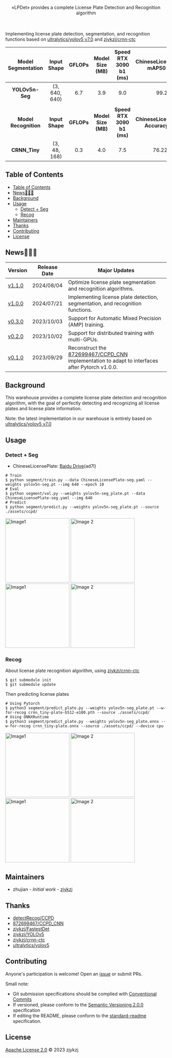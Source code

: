 <!-- <div align="right">
  Language:
    🇺🇸
  <a title="Chinese" href="./README.zh-CN.md">🇨🇳</a>
</div> -->

<div align="center"><a title="" href="https://github.com/zjykzj/LPDet"><img align="center" src="assets/icons/LPDet.svg" alt=""></a></div>

<p align="center">
  «LPDet» provides a complete License Plate Detection and Recognition algorithm
<br>
<br>
  <a href="https://github.com/RichardLitt/standard-readme"><img src="https://img.shields.io/badge/standard--readme-OK-green.svg?style=flat-square" alt=""></a>
  <a href="https://conventionalcommits.org"><img src="https://img.shields.io/badge/Conventional%20Commits-1.0.0-yellow.svg" alt=""></a>
  <a href="http://commitizen.github.io/cz-cli/"><img src="https://img.shields.io/badge/commitizen-friendly-brightgreen.svg" alt=""></a>
</p>

Implementing license plate detection, segmentation, and recognition functions based on [ultralytics/yolov5 v7.0](https://github.com/ultralytics/yolov5/releases/tag/v7.0) and [zjykzj/crnn-ctc](https://github.com/zjykzj/crnn-ctc)

| **Model<br>Segmentation** | **Input Shape** | **GFLOPs** | **Model Size (MB)** | **Speed<br>RTX 3090 b1<br>(ms)** |  **ChineseLicensePlate<br>mAP50 (%)**   | **Training Data** | **Testing Data** |
|:-------------------------:|:---------------:|:----------:|:-------------------:|:--------------------------------:|:---------------------------------------:|:-----------------:|:----------------:|
|      **YOLOv5n-Seg**      |  (3, 640, 640)  |    6.7     |         3.9         |               9.0                |                  99.2                   |      200,579      |     105,585      |
|                           |                 |            |                     |                                  |                                         |                   |                  |
| **Model<br>Recognition**  | **Input Shape** | **GFLOPs** | **Model Size (MB)** | **Speed<br>RTX 3090 b1<br>(ms)** | **ChineseLicensePlate<br>Accuracy (%)** | **Training Data** | **Testing Data** |
|       **CRNN_Tiny**       |  (3, 48, 168)   |    0.3     |         4.0         |               7.5                |                 76.226                  |      269,621      |     149,002      |

## Table of Contents

- [Table of Contents](#table-of-contents)
- [News🚀🚀🚀](#news)
- [Background](#background)
- [Usage](#usage)
  - [Detect + Seg](#detect--seg)
  - [Recog](#recog)
- [Maintainers](#maintainers)
- [Thanks](#thanks)
- [Contributing](#contributing)
- [License](#license)

## News🚀🚀🚀

| Version                                                       | Release Date | Major Updates                                                                                                                           |
|---------------------------------------------------------------|--------------|-----------------------------------------------------------------------------------------------------------------------------------------|
| [v1.1.0](https://github.com/zjykzj/LPDet/releases/tag/v1.1.0) | 2024/08/04   | Optimize license plate segmentation and recognition algorithms.                                                                         |
| [v1.0.0](https://github.com/zjykzj/LPDet/releases/tag/v1.0.0) | 2024/07/21   | Implementing license plate detection, segmentation, and recognition functions.                                                          |
| [v0.3.0](https://github.com/zjykzj/LPDet/releases/tag/v0.3.0) | 2023/10/03   | Support for Automatic Mixed Precision (AMP) training.                                                                                   |
| [v0.2.0](https://github.com/zjykzj/LPDet/releases/tag/v0.2.0) | 2023/10/02   | Support for distributed training with multi-GPUs.                                                                                       |
| [v0.1.0](https://github.com/zjykzj/LPDet/releases/tag/v0.1.0) | 2023/09/29   | Reconstruct the [872699467/CCPD_CNN](https://github.com/872699467/CCPD_CNN) implementation to adapt to interfaces after Pytorch v1.0.0. |

## Background

This warehouse provides a complete license plate detection and recognition algorithm, with the goal of perfectly detecting and recognizing all license plates and license plate information.

Note: the latest implementation in our warehouse is entirely based on [ultralytics/yolov5 v7.0](https://github.com/ultralytics/yolov5/releases/tag/v7.0)

## Usage

### Detect + Seg

* ChineseLicensePlate: [Baidu Drive](https://pan.baidu.com/s/1fQh0E9c6Z4satvrEthKevg)(ad7l)

```shell
# Train
$ python segment/train.py --data ChineseLicensePlate-seg.yaml --weights yolov5n-seg.pt --img 640 --epoch 10
# Eval
$ python segment/val.py --weights yolov5n-seg_plate.pt --data ChineseLicensePlate-seg.yaml --img 640
# Predict
$ python segment/predict.py --weights yolov5n-seg_plate.pt --source ./assets/ccpd/
```

<img src="assets/results/predict/0290-8_4-462&542_677&655-677&626_481&655_462&571_658&542-0_0_17_32_33_25_6-96-25.jpg" alt="Image1" style="width: 200px;"> <img src="assets/results/predict/3124-7_17-0&287_719&650-704&558_0&650_36&379_719&287-0_0_20_31_8_33_33-78-187.jpg" alt="Image 2" style="width: 200px;"> <img src="assets/results/predict/30475-102_79-197&428_501&586-500&586_207&515_197&428_501&492-0_0_5_24_30_31_32_33-122-444.jpg" alt="Image1" style="width: 200px;"> <img src="assets/results/predict/03905411877394636-92_250-173&509_520&612-520&612_197&592_173&509_501&525-0_0_3_29_29_33_33_33-101-53.jpg" alt="Image 2" style="width: 200px;">

### Recog

About license plate recognition algorithm, using [zjykzj/crnn-ctc](https://github.com/zjykzj/crnn-ctc)

```shell
$ git submodule init
$ git submodule update
```

Then predicting license plates

```shell
# Using Pytorch
$ python3 segment/predict_plate.py --weights yolov5n-seg_plate.pt --w-for-recog crnn_tiny-plate-b512-e100.pth --source ./assets/ccpd/
# Using ONNXRuntime
$ python3 segment/predict_plate.py --weights yolov5n-seg_plate.onnx --w-for-recog crnn_tiny-plate.onnx --source ./assets/ccpd/ --device cpu
```

<img src="assets/results/recog/0290-8_4-462&542_677&655-677&626_481&655_462&571_658&542-0_0_17_32_33_25_6-96-25.jpg" alt="Image1" style="width: 200px;"> <img src="assets/results/recog/3124-7_17-0&287_719&650-704&558_0&650_36&379_719&287-0_0_20_31_8_33_33-78-187.jpg" alt="Image 2" style="width: 200px;"> <img src="assets/results/recog/30475-102_79-197&428_501&586-500&586_207&515_197&428_501&492-0_0_5_24_30_31_32_33-122-444.jpg" alt="Image1" style="width: 200px;"> <img src="assets/results/recog/03905411877394636-92_250-173&509_520&612-520&612_197&592_173&509_501&525-0_0_3_29_29_33_33_33-101-53.jpg" alt="Image 2" style="width: 200px;">

## Maintainers

* zhujian - *Initial work* - [zjykzj](https://github.com/zjykzj)

## Thanks

* [detectRecog/CCPD](https://github.com/detectRecog/CCPD)
* [872699467/CCPD_CNN](https://github.com/872699467/CCPD_CNN)
* [zjykzj/FastestDet](https://github.com/zjykzj/FastestDet)
* [zjykzj/YOLOv5](https://github.com/zjykzj/YOLOv5)
* [zjykzj/crnn-ctc](https://github.com/zjykzj/crnn-ctc)
* [ultralytics/yolov5](https://github.com/ultralytics/yolov5)

## Contributing

Anyone's participation is welcome! Open an [issue](https://github.com/zjykzj/LPDet/issues) or submit PRs.

Small note:

* Git submission specifications should be complied
  with [Conventional Commits](https://www.conventionalcommits.org/en/v1.0.0-beta.4/)
* If versioned, please conform to the [Semantic Versioning 2.0.0](https://semver.org) specification
* If editing the README, please conform to the [standard-readme](https://github.com/RichardLitt/standard-readme)
  specification.

## License

[Apache License 2.0](LICENSE) © 2023 zjykzj